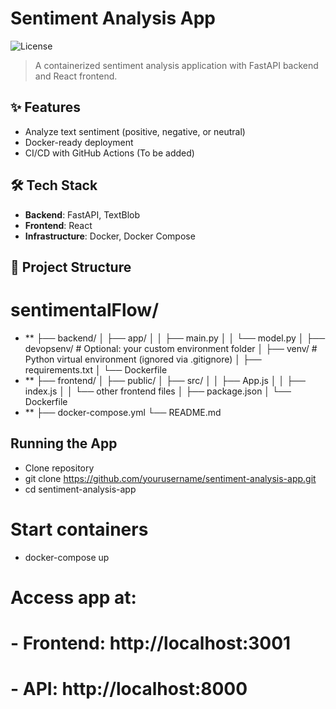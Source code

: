 
# Sentiment Analysis App

![License](https://img.shields.io/badge/license-MIT-blue.svg)

> A containerized sentiment analysis application with FastAPI backend and React frontend.

## ✨ Features

- Analyze text sentiment (positive, negative, or neutral)
- Docker-ready deployment
- CI/CD with GitHub Actions (To be added)

## 🛠️ Tech Stack

- **Backend**: FastAPI, TextBlob
- **Frontend**: React
- **Infrastructure**: Docker, Docker Compose

## 📁 Project Structure

# sentimentalFlow/ 
- ** ├── backend/ │ ├── app/ │ │ ├── main.py │ │ └── model.py │ ├── devopsenv/ # Optional: your custom environment folder │ ├── venv/ # Python virtual environment (ignored via .gitignore) │ ├── requirements.txt │ └── Dockerfile
- ** ├── frontend/ │ ├── public/ │ ├── src/ │ │ ├── App.js │ │ ├── index.js │ │ └── other frontend files │ ├── package.json │ └── Dockerfile
- ** ├── docker-compose.yml └── README.md

## Running the App
- Clone repository
- git clone https://github.com/yourusername/sentiment-analysis-app.git
- cd sentiment-analysis-app

# Start containers
- docker-compose up

# Access app at:
# - Frontend: http://localhost:3001
# - API: http://localhost:8000

